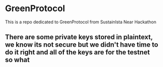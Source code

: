# GreenProtocol
This is a repo dedicated to GreenProtocol from SustainIsta Near Hackathon
## There are some private keys stored in plaintext, we know its not secure but we didn't have time to do it right and all of the keys are for the testnet so what
